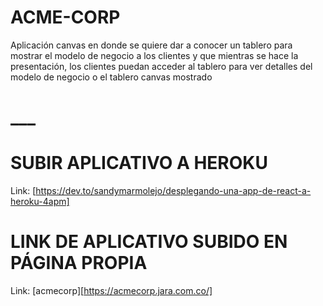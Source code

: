 # ACME-CORP

Aplicación canvas en donde se quiere dar a conocer un tablero para mostrar el modelo de negocio a los clientes y que mientras se hace la presentación, los clientes puedan acceder al tablero para ver detalles del modelo de negocio o el tablero canvas mostrado
# ___

# SUBIR APLICATIVO A HEROKU

Link: [https://dev.to/sandymarmolejo/desplegando-una-app-de-react-a-heroku-4apm]

# LINK DE APLICATIVO SUBIDO EN PÁGINA PROPIA

Link: [acmecorp][https://acmecorp.jara.com.co/]

